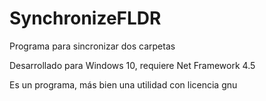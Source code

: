 # SynchronizeFLDR
Programa para sincronizar dos carpetas

Desarrollado para Windows 10, requiere Net Framework 4.5

Es un programa, más bien una utilidad con licencia gnu

